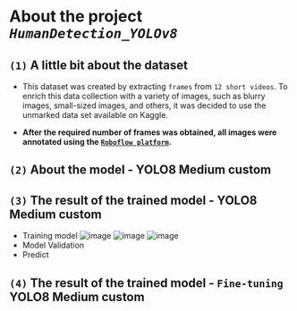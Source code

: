 # About the project ***`HumanDetection_YOLOv8`***
## `(1)` A little bit about the dataset
- This dataset was created by extracting `frames` from `12 short videos`. To enrich this data collection with a variety of images, such as blurry images, small-sized images, and others, it was decided to use the unmarked data set available on Kaggle. 

- **After the required number of frames was obtained, all images were annotated using the [`Roboflow platform`](https://roboflow.com/).**
## `(2)` About the model - YOLO8 Medium custom
## `(3)` The result of the trained model - YOLO8 Medium custom
- Training model
![image](https://github.com/nikfilonenko/HumanDetection_YOLOv8/assets/103507130/6bdbd620-3580-4b99-84aa-f14a4ae66fe2)
![image](https://github.com/nikfilonenko/HumanDetection_YOLOv8/assets/103507130/cb4b0f94-7a45-42b8-906c-5e5dd08eac6c)
![image](https://github.com/nikfilonenko/HumanDetection_YOLOv8/assets/103507130/7f0811fa-1623-4c24-b7f8-905e882c20b0)
- Model Validation
- Predict
## `(4)` The result of the trained model - `Fine-tuning` YOLO8 Medium custom
